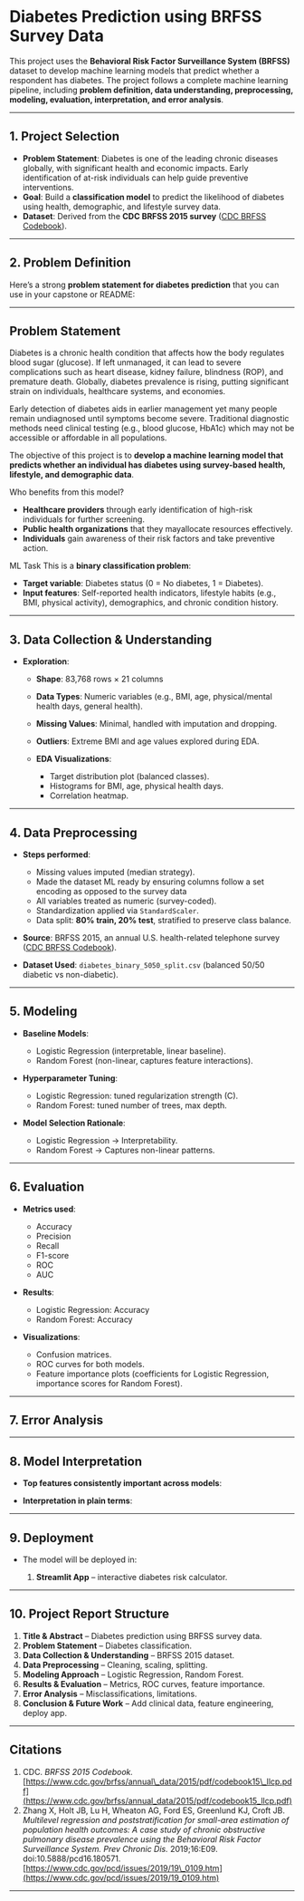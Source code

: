 # Diabetes Prediction using BRFSS Survey Data

This project uses the **Behavioral Risk Factor Surveillance System (BRFSS)** dataset to develop machine learning models that predict whether a respondent has diabetes. The project follows a complete machine learning pipeline, including **problem definition, data understanding, preprocessing, modeling, evaluation, interpretation, and error analysis**.

---

## 1. Project Selection

* **Problem Statement**: Diabetes is one of the leading chronic diseases globally, with significant health and economic impacts. Early identification of at-risk individuals can help guide preventive interventions.
* **Goal**: Build a **classification model** to predict the likelihood of diabetes using health, demographic, and lifestyle survey data.
* **Dataset**: Derived from the **CDC BRFSS 2015 survey** ([CDC BRFSS Codebook](https://www.cdc.gov/brfss/annual_data/2015/pdf/codebook15_llcp.pdf)).

---

## 2. Problem Definition
Here’s a strong **problem statement for diabetes prediction** that you can use in your capstone or README:

---

## Problem Statement

Diabetes is a chronic health condition that affects how the body regulates blood sugar (glucose). If left unmanaged, it can lead to severe complications such as heart disease, kidney failure, blindness (ROP), and premature death. Globally, diabetes prevalence is rising, putting significant strain on individuals, healthcare systems, and economies.

Early detection of diabetes aids in earlier management yet many people remain undiagnosed until symptoms become severe. Traditional diagnostic methods need clinical testing (e.g., blood glucose, HbA1c) which may not be accessible or affordable in all populations.

The objective of this project is to **develop a machine learning model that predicts whether an individual has diabetes using survey-based health, lifestyle, and demographic data**.

Who benefits from this model?
* **Healthcare providers** through early identification of high-risk individuals for further screening.
* **Public health organizations** that they mayallocate resources effectively.
* **Individuals** gain awareness of their risk factors and take preventive action.

ML Task
This is a **binary classification problem**:

* **Target variable**: Diabetes status (0 = No diabetes, 1 = Diabetes).
* **Input features**: Self-reported health indicators, lifestyle habits (e.g., BMI, physical activity), demographics, and chronic condition history.

---

## 3. Data Collection & Understanding

* **Exploration**:

  * **Shape**: 83,768 rows × 21 columns
  * **Data Types**: Numeric variables (e.g., BMI, age, physical/mental health days, general health).
  * **Missing Values**: Minimal, handled with imputation and dropping.
  * **Outliers**: Extreme BMI and age values explored during EDA.
  * **EDA Visualizations**:

    * Target distribution plot (balanced classes).
    * Histograms for BMI, age, physical health days.
    * Correlation heatmap.

---

## 4. Data Preprocessing

* **Steps performed**:

  * Missing values imputed (median strategy).
  * Made the dataset ML ready by ensuring columns follow a set encoding as opposed to the survey data
  * All variables treated as numeric (survey-coded).
  * Standardization applied via `StandardScaler`.
  * Data split: **80% train, 20% test**, stratified to preserve class balance.
 
* **Source**: BRFSS 2015, an annual U.S. health-related telephone survey ([CDC BRFSS Codebook](https://www.cdc.gov/brfss/annual_data/2015/pdf/codebook15_llcp.pdf)).

* **Dataset Used**: `diabetes_binary_5050_split.csv` (balanced 50/50 diabetic vs non-diabetic).

---

## 5. Modeling

* **Baseline Models**:

  * Logistic Regression (interpretable, linear baseline).
  * Random Forest (non-linear, captures feature interactions).

* **Hyperparameter Tuning**:

  * Logistic Regression: tuned regularization strength (C).
  * Random Forest: tuned number of trees, max depth.

* **Model Selection Rationale**:

  * Logistic Regression → Interpretability.
  * Random Forest → Captures non-linear patterns.

---

## 6. Evaluation

* **Metrics used**:

  * Accuracy
  * Precision
  * Recall
  * F1-score
  * ROC
  * AUC

* **Results**:

  * Logistic Regression: Accuracy 
  * Random Forest: Accuracy 
  

* **Visualizations**:

  * Confusion matrices.
  * ROC curves for both models.
  * Feature importance plots (coefficients for Logistic Regression, importance scores for Random Forest).

---

## 7. Error Analysis


---

## 8. Model Interpretation

* **Top features consistently important across models**:


* **Interpretation in plain terms**:

---

## 9. Deployment

* The model will be deployed in:

  1. **Streamlit App** – interactive diabetes risk calculator.


---

## 10. Project Report Structure

1. **Title & Abstract** – Diabetes prediction using BRFSS survey data.
2. **Problem Statement** – Diabetes classification.
3. **Data Collection & Understanding** – BRFSS 2015 dataset.
4. **Data Preprocessing** – Cleaning, scaling, splitting.
5. **Modeling Approach** – Logistic Regression, Random Forest.
6. **Results & Evaluation** – Metrics, ROC curves, feature importance.
7. **Error Analysis** – Misclassifications, limitations.
8. **Conclusion & Future Work** – Add clinical data, feature engineering, deploy app.

---

## Citations

1. CDC. *BRFSS 2015 Codebook.* [https://www.cdc.gov/brfss/annual\_data/2015/pdf/codebook15\_llcp.pdf](https://www.cdc.gov/brfss/annual_data/2015/pdf/codebook15_llcp.pdf)
2. Zhang X, Holt JB, Lu H, Wheaton AG, Ford ES, Greenlund KJ, Croft JB. *Multilevel regression and poststratification for small-area estimation of population health outcomes: A case study of chronic obstructive pulmonary disease prevalence using the Behavioral Risk Factor Surveillance System.* *Prev Chronic Dis.* 2019;16\:E09. doi:10.5888/pcd16.180571. [https://www.cdc.gov/pcd/issues/2019/19\_0109.htm](https://www.cdc.gov/pcd/issues/2019/19_0109.htm)

---

